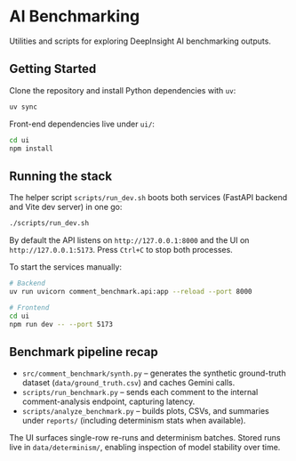# AI Benchmarking

Utilities and scripts for exploring DeepInsight AI benchmarking outputs.

## Getting Started

Clone the repository and install Python dependencies with `uv`:

```bash
uv sync
```

Front-end dependencies live under `ui/`:

```bash
cd ui
npm install
```

## Running the stack

The helper script `scripts/run_dev.sh` boots both services (FastAPI backend
and Vite dev server) in one go:

```bash
./scripts/run_dev.sh
```

By default the API listens on `http://127.0.0.1:8000` and the UI on
`http://127.0.0.1:5173`. Press `Ctrl+C` to stop both processes.

To start the services manually:

```bash
# Backend
uv run uvicorn comment_benchmark.api:app --reload --port 8000

# Frontend
cd ui
npm run dev -- --port 5173
```

## Benchmark pipeline recap

- `src/comment_benchmark/synth.py` – generates the synthetic ground-truth
  dataset (`data/ground_truth.csv`) and caches Gemini calls.
- `scripts/run_benchmark.py` – sends each comment to the internal
  comment-analysis endpoint, capturing latency.
- `scripts/analyze_benchmark.py` – builds plots, CSVs, and summaries under
  `reports/` (including determinism stats when available).

The UI surfaces single-row re-runs and determinism batches. Stored runs
live in `data/determinism/`, enabling inspection of model stability over
time.
